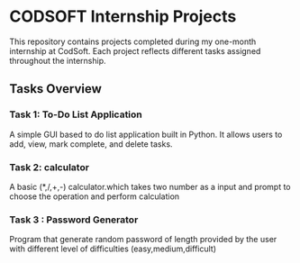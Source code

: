 # CODSOFT Internship Projects
This repository contains projects completed during my one-month internship at CodSoft. Each project reflects different tasks assigned throughout the internship.

## Tasks Overview

### Task 1: To-Do List Application
A simple GUI based to do  list application built in Python. It allows users to add, view, mark complete, and delete tasks.

### Task 2: calculator
A basic (*,/,+,-) calculator.which takes two number as a input and prompt to choose the operation and perform calculation

###  Task 3 : Password Generator
Program that generate  random password of length provided by the user with different level of difficulties (easy,medium,difficult)